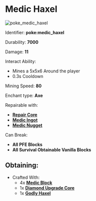 # Medic Haxel

![poke\_medic\_haxel](https://github.com/ItsMePok/PFE/assets/136857747/42a5f36e-372c-46b8-b949-df7430ba5462)

Identifier: **poke:medic\_haxel**

Durability: **7000**

Damage: **11**

Interact Ability:

* Mines a 5x5x6 Around the player
* 0.3s Cooldown

Mining Speed: **80**

Enchant type: **Axe**

Repairable with:

* [**Repair Core**](https://pfewiki.gitbook.io/home/items/cores/repair-core)
* [**Medic Ingot**](https://github.com/ItsMePok/PFE/wiki/Medic-Ingot)
* [**Medic Nugget**](https://pfewiki.gitbook.io/home/items/nuggets/medic-nugget)

Can Break:

* **All PFE Blocks**
* **All Survival Obtainable Vanilla Blocks**

## Obtaining:

* Crafted With:
  * 4x [**Medic Block**](https://github.com/ItsMePok/PFE/wiki/Medic-Block)
  * 1x [**Diamond Upgrade Core**](https://github.com/ItsMePok/PFE/wiki/Diamond-Upgrade-Core)
  * 1x [**Godly Haxel**](https://github.com/ItsMePok/PFE/wiki/Godly-Haxel)
